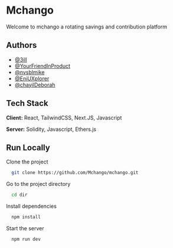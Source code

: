 # Mchango

Welcome to mchango a rotating savings and contribution platform

## Authors

- [@3ill](https://www.github.com/3ill)
- [@YourFriendInProduct](https://www.github.com/YourFriendInProduct)
- [@nvsblmike](https://www.github.com/nvsblmike)
- [@EniUXplorer](https://github.com/EniUXplorer)
- [@chayilDeborah](https://github.com/chayil_Deborah)

## Tech Stack

**Client:** React, TailwindCSS, Next.JS, Javascript

**Server:** Solidity, Javascript, Ethers.js

## Run Locally

Clone the project

```bash
  git clone https://github.com/Mchango/mchango.git
```

Go to the project directory

```bash
  cd dir
```

Install dependencies

```bash
  npm install
```

Start the server

```bash
  npm run dev
```
